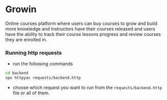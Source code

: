 # Growin

Online courses platform where users can buy courses to grow and build more knowledge and instructors have their courses released and users have the ability to track their course lessons progress and review courses they are enrolled in.

### Running http requests

- run the following commands

```bash
cd backend
npx httpyac requests/backend.http
```

- choose which request you want to run from the `requests/backend.http` file or all of them.

